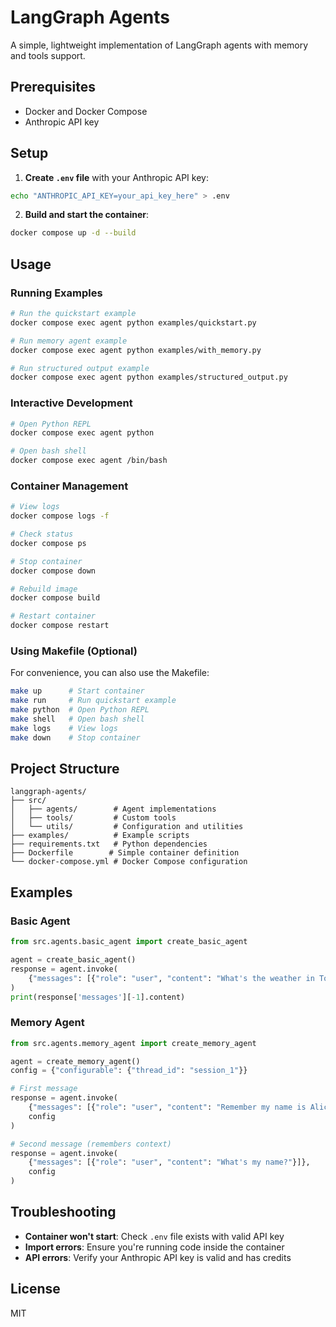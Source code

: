 # LangGraph Agents

A simple, lightweight implementation of LangGraph agents with memory and tools support.

## Prerequisites

- Docker and Docker Compose
- Anthropic API key

## Setup

1. **Create `.env` file** with your Anthropic API key:
```bash
echo "ANTHROPIC_API_KEY=your_api_key_here" > .env
```

2. **Build and start the container**:
```bash
docker compose up -d --build
```

## Usage

### Running Examples

```bash
# Run the quickstart example
docker compose exec agent python examples/quickstart.py

# Run memory agent example
docker compose exec agent python examples/with_memory.py

# Run structured output example
docker compose exec agent python examples/structured_output.py
```

### Interactive Development

```bash
# Open Python REPL
docker compose exec agent python

# Open bash shell
docker compose exec agent /bin/bash
```

### Container Management

```bash
# View logs
docker compose logs -f

# Check status
docker compose ps

# Stop container
docker compose down

# Rebuild image
docker compose build

# Restart container
docker compose restart
```

### Using Makefile (Optional)

For convenience, you can also use the Makefile:

```bash
make up      # Start container
make run     # Run quickstart example
make python  # Open Python REPL
make shell   # Open bash shell
make logs    # View logs
make down    # Stop container
```

## Project Structure

```
langgraph-agents/
├── src/
│   ├── agents/        # Agent implementations
│   ├── tools/         # Custom tools
│   └── utils/         # Configuration and utilities
├── examples/          # Example scripts
├── requirements.txt   # Python dependencies
├── Dockerfile        # Simple container definition
└── docker-compose.yml # Docker Compose configuration
```

## Examples

### Basic Agent
```python
from src.agents.basic_agent import create_basic_agent

agent = create_basic_agent()
response = agent.invoke(
    {"messages": [{"role": "user", "content": "What's the weather in Tokyo?"}]}
)
print(response['messages'][-1].content)
```

### Memory Agent
```python
from src.agents.memory_agent import create_memory_agent

agent = create_memory_agent()
config = {"configurable": {"thread_id": "session_1"}}

# First message
response = agent.invoke(
    {"messages": [{"role": "user", "content": "Remember my name is Alice"}]},
    config
)

# Second message (remembers context)
response = agent.invoke(
    {"messages": [{"role": "user", "content": "What's my name?"}]},
    config
)
```

## Troubleshooting

- **Container won't start**: Check `.env` file exists with valid API key
- **Import errors**: Ensure you're running code inside the container
- **API errors**: Verify your Anthropic API key is valid and has credits

## License

MIT